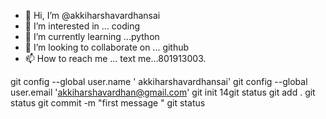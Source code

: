 - 👋 Hi, I’m @akkiharshavardhansai
- 👀 I’m interested in ... coding 
- 🌱 I’m currently learning ...python 
- 💞️ I’m looking to collaborate on ... github 
- 📫 How to reach me ... text me...801913003.

<!---
akkiharshavardhansai/akkiharshavardhansai is a ✨ special ✨ repository because its `README.md` (this file) appears on your GitHub profile.
You can click the Preview link to take a look at your changes.
--->
git config --global user.name ' akkiharshavardhansai'
git config --global user.email 'akkiharshavardhan@gmail.com'
git init
14git status
git add . 
git status
git commit -m "first message "
git status 
